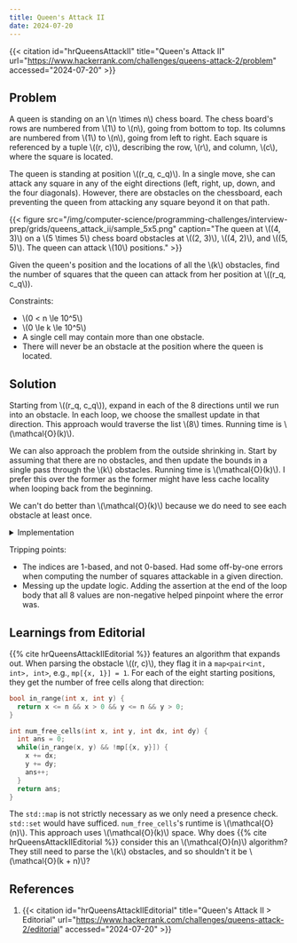 ```yaml
---
title: Queen's Attack II
date: 2024-07-20
---
```


{{< citation
  id="hrQueensAttackII"
  title="Queen's Attack II"
  url="https://www.hackerrank.com/challenges/queens-attack-2/problem"
  accessed="2024-07-20" >}}

## Problem

A queen is standing on an \\(n \times n\\) chess board. The chess
board's rows are numbered from \\(1\\) to \\(n\\), going from bottom to
top. Its columns are numbered from \\(1\\) to \\(n\\), going from left
to right. Each square is referenced by a tuple \\((r, c)\\), describing
the row, \\(r\\), and column, \\(c\\), where the square is located.

The queen is standing at position \\((r_q, c_q)\\). In a single move,
she can attack any square in any of the eight directions (left, right,
up, down, and the four diagonals). However, there are obstacles on the
chessboard, each preventing the queen from attacking any square beyond
it on that path.

{{< figure
  src="/img/computer-science/programming-challenges/interview-prep/grids/queens_attack_ii/sample_5x5.png"
  caption="The queen at \\((4, 3)\\) on a \\(5 \times 5\\) chess board obstacles at \\((2, 3)\\), \\((4, 2)\\), and \\((5, 5)\\). The queen can attack \\(10\\) positions." >}}

Given the queen's position and the locations of all the \\(k\\)
obstacles, find the number of squares that the queen can attack from her
position at \\((r_q, c_q\\)).

Constraints:

* \\(0 < n \le 10^5\\)
* \\(0 \le k \le 10^5\\)
* A single cell may contain more than one obstacle.
* There will never be an obstacle at the position where the queen is
  located.

## Solution

Starting from \\((r_q, c_q\\)), expand in each of the 8 directions until
we run into an obstacle. In each loop, we choose the smallest update in
that direction. This approach would traverse the list \\(8\\) times.
Running time is \\(\mathcal{O}(k)\\).

We can also approach the problem from the outside shrinking in. Start by
assuming that there are no obstacles, and then update the bounds in a
single pass through the \\(k\\) obstacles. Running time is
\\(\mathcal{O}(k)\\). I prefer this over the former as the former might
have less cache locality when looping back from the beginning.

We can't do better than \\(\mathcal{O}(k)\\) because we do need to see
each obstacle at least once.

<details>
<summary>Implementation</summary>

{{< readfile
  file="content/computer-science/programming-challenges/interview-prep/grids/queens_attack_ii.py"
  highlight="py" >}}

</details>

Tripping points:

* The indices are 1-based, and not 0-based. Had some off-by-one errors
  when computing the number of squares attackable in a given direction.
* Messing up the update logic. Adding the assertion at the end of the
  loop body that all 8 values are non-negative helped pinpoint where the
  error was.

## Learnings from Editorial

{{% cite hrQueensAttackIIEditorial %}} features an algorithm that
expands out. When parsing the obstacle \\((r, c)\\), they flag it in a
`map<pair<int, int>, int>`, e.g., `mp[{x, 1}] = 1`. For each of the eight
starting positions, they get the number of free cells along that
direction:

```cpp
bool in_range(int x, int y) {
  return x <= n && x > 0 && y <= n && y > 0;
}

int num_free_cells(int x, int y, int dx, int dy) {
  int ans = 0;
  while(in_range(x, y) && !mp[{x, y}]) {
    x += dx;
    y += dy;
    ans++;
  }
  return ans;
}
```

The `std::map` is not strictly necessary as we only need a presence
check. `std::set` would have sufficed. `num_free_cells`'s runtime is
\\(\mathcal{O}(n)\\). This approach uses \\(\mathcal{O}(k)\\) space. Why
does {{% cite hrQueensAttackIIEditorial %}} consider this an
\\(\mathcal{O}(n)\\) algorithm? They still need to parse the \\(k\\)
obstacles, and so shouldn't it be \\(\mathcal{O}(k + n)\\)?

## References

1. {{< citation
  id="hrQueensAttackIIEditorial"
  title="Queen's Attack II > Editorial"
  url="https://www.hackerrank.com/challenges/queens-attack-2/editorial"
  accessed="2024-07-20" >}}
